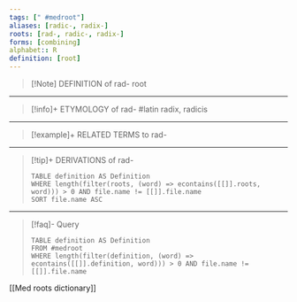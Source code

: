 ```yaml
---
tags: [" #medroot"]
aliases: [radic-, radix-]
roots: [rad-, radic-, radix-]
forms: [combining]
alphabet:: R
definition: [root]
---
```

>[!Note] DEFINITION of rad-
>root
_____
>[!info]+ ETYMOLOGY of rad-
>#latin radix, radicis
_____
>[!example]+ RELATED TERMS to rad-
>
_____
>[!tip]+ DERIVATIONS of rad-
>```dataview
>TABLE definition AS Definition 
>WHERE length(filter(roots, (word) => econtains([[]].roots, word))) > 0 AND file.name != [[]].file.name
>SORT file.name ASC
>```
___
>[!faq]- Query
>```dataview
>TABLE definition AS Definition
>FROM #medroot
>WHERE length(filter(definition, (word) => econtains([[]].definition, word))) > 0 AND file.name != [[]].file.name
>```

[[Med roots dictionary]]